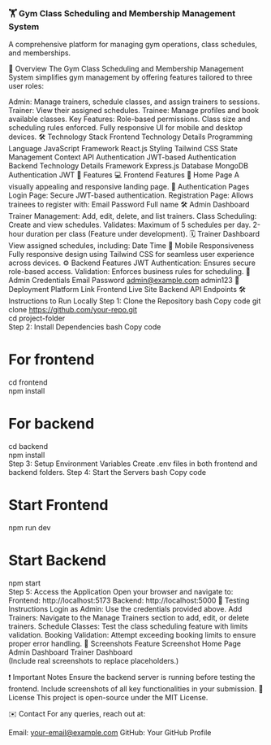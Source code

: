 ### 🏋️ Gym Class Scheduling and Membership Management System
A comprehensive platform for managing gym operations, class schedules, and memberships.

📖 Overview
The Gym Class Scheduling and Membership Management System simplifies gym management by offering features tailored to three user roles:

Admin: Manage trainers, schedule classes, and assign trainers to sessions.
Trainer: View their assigned schedules.
Trainee: Manage profiles and book available classes.
Key Features:
Role-based permissions.
Class size and scheduling rules enforced.
Fully responsive UI for mobile and desktop devices.
🛠️ Technology Stack
Frontend
Technology	Details
Programming Language	JavaScript
Framework	React.js
Styling	Tailwind CSS
State Management	Context API
Authentication	JWT-based Authentication
Backend
Technology	Details
Framework	Express.js
Database	MongoDB
Authentication	JWT
📑 Features
💻 Frontend Features
🌟 Home Page
A visually appealing and responsive landing page.
🔐 Authentication Pages
Login Page: Secure JWT-based authentication.
Registration Page: Allows trainees to register with:
Email
Password
Full name
🛠️ Admin Dashboard
Trainer Management: Add, edit, delete, and list trainers.
Class Scheduling:
Create and view schedules.
Validates:
Maximum of 5 schedules per day.
2-hour duration per class (Feature under development).
🗓️ Trainer Dashboard
View assigned schedules, including:
Date
Time
📱 Mobile Responsiveness
Fully responsive design using Tailwind CSS for seamless user experience across devices.
⚙️ Backend Features
JWT Authentication: Ensures secure role-based access.
Validation: Enforces business rules for scheduling.
🔑 Admin Credentials
Email	Password
admin@example.com	admin123
🚀 Deployment
Platform	Link
Frontend	Live Site
Backend	API Endpoints
🛠️ Instructions to Run Locally
Step 1: Clone the Repository
bash
Copy code
git clone https://github.com/your-repo.git  
cd project-folder  
Step 2: Install Dependencies
bash
Copy code
# For frontend  
cd frontend  
npm install  

# For backend  
cd backend  
npm install  
Step 3: Setup Environment Variables
Create .env files in both frontend and backend folders.
Step 4: Start the Servers
bash
Copy code
# Start Frontend  
npm run dev  

# Start Backend  
npm start  
Step 5: Access the Application
Open your browser and navigate to:
Frontend: http://localhost:5173
Backend: http://localhost:5000
🧪 Testing Instructions
Login as Admin: Use the credentials provided above.
Add Trainers: Navigate to the Manage Trainers section to add, edit, or delete trainers.
Schedule Classes: Test the class scheduling feature with limits validation.
Booking Validation: Attempt exceeding booking limits to ensure proper error handling.
📸 Screenshots
Feature	Screenshot
Home Page	
Admin Dashboard	
Trainer Dashboard	
(Include real screenshots to replace placeholders.)

❗ Important Notes
Ensure the backend server is running before testing the frontend.
Include screenshots of all key functionalities in your submission.
📜 License
This project is open-source under the MIT License.

✉️ Contact
For any queries, reach out at:

Email: your-email@example.com
GitHub: Your GitHub Profile
